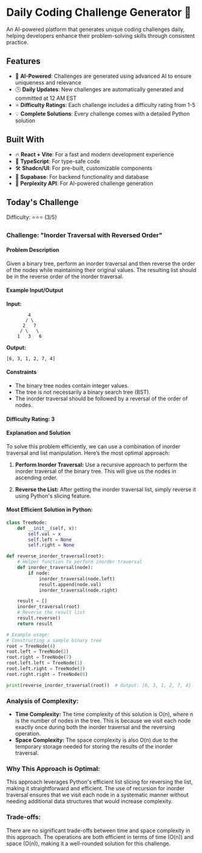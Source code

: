 # Daily Coding Challenge Generator 🚀

An AI-powered platform that generates unique coding challenges daily, helping developers enhance their problem-solving skills through consistent practice.

## Features

- 🤖 **AI-Powered**: Challenges are generated using advanced AI to ensure uniqueness and relevance
- 🕒 **Daily Updates**: New challenges are automatically generated and committed at 12 AM EST
- ⭐ **Difficulty Ratings**: Each challenge includes a difficulty rating from 1-5
- 💡 **Complete Solutions**: Every challenge comes with a detailed Python solution

## Built With

- 🔥 **React + Vite**: For a fast and modern development experience
- 🔷 **TypeScript**: For type-safe code
- 🛠️ **Shadcn/UI**: For pre-built, customizable components
- 🔌 **Supabase**: For backend functionality and database
- 🤖 **Perplexity API**: For AI-powered challenge generation

## Today's Challenge

Difficulty: ⭐⭐⭐ (3/5)

### Challenge: "Inorder Traversal with Reversed Order"

#### Problem Description

Given a binary tree, perform an inorder traversal and then reverse the order of the nodes while maintaining their original values. The resulting list should be in the reverse order of the inorder traversal.

#### Example Input/Output

**Input:**
```
        4
       / \
      2   7
     / \   \
    1   3   6
```

**Output:**
```
[6, 3, 1, 2, 7, 4]
```

#### Constraints
- The binary tree nodes contain integer values.
- The tree is not necessarily a binary search tree (BST).
- The inorder traversal should be followed by a reversal of the order of nodes.

#### Difficulty Rating: 3

#### Explanation and Solution

To solve this problem efficiently, we can use a combination of inorder traversal and list manipulation. Here’s the most optimal approach:

1. **Perform Inorder Traversal:**
   Use a recursive approach to perform the inorder traversal of the binary tree. This will give us the nodes in ascending order.

2. **Reverse the List:**
   After getting the inorder traversal list, simply reverse it using Python's slicing feature.

#### Most Efficient Solution in Python:

```python
class TreeNode:
    def __init__(self, x):
        self.val = x
        self.left = None
        self.right = None

def reverse_inorder_traversal(root):
    # Helper function to perform inorder traversal
    def inorder_traversal(node):
        if node:
            inorder_traversal(node.left)
            result.append(node.val)
            inorder_traversal(node.right)

    result = []
    inorder_traversal(root)
    # Reverse the result list
    result.reverse()
    return result

# Example usage:
# Constructing a sample binary tree
root = TreeNode(4)
root.left = TreeNode(2)
root.right = TreeNode(7)
root.left.left = TreeNode(1)
root.left.right = TreeNode(3)
root.right.right = TreeNode(6)

print(reverse_inorder_traversal(root))  # Output: [6, 3, 1, 2, 7, 4]
```

### Analysis of Complexity:

- **Time Complexity:** The time complexity of this solution is O(n), where n is the number of nodes in the tree. This is because we visit each node exactly once during both the inorder traversal and the reversing operation.
- **Space Complexity:** The space complexity is also O(n) due to the temporary storage needed for storing the results of the inorder traversal.

### Why This Approach is Optimal:
This approach leverages Python's efficient list slicing for reversing the list, making it straightforward and efficient. The use of recursion for inorder traversal ensures that we visit each node in a systematic manner without needing additional data structures that would increase complexity. 

### Trade-offs:
There are no significant trade-offs between time and space complexity in this approach. The operations are both efficient in terms of time (O(n)) and space (O(n)), making it a well-rounded solution for this challenge.